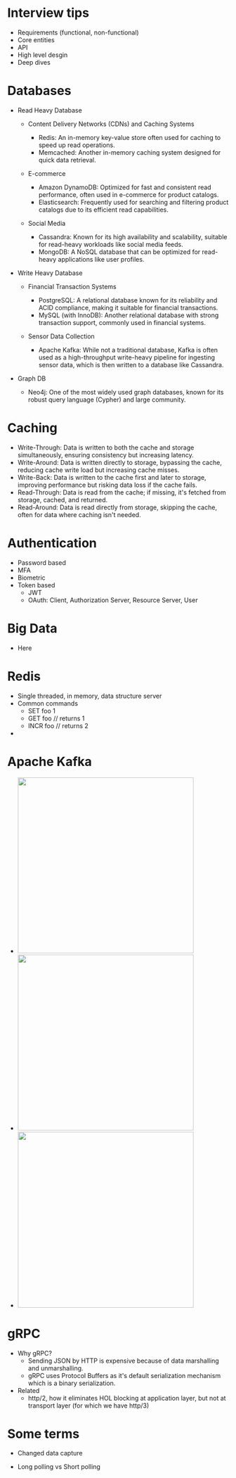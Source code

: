 # Interview tips
- Requirements (functional, non-functional)
- Core entities
- API
- High level desgin
- Deep dives

# Databases
- Read Heavy Database
  - Content Delivery Networks (CDNs) and Caching Systems
    - Redis: An in-memory key-value store often used for caching to speed up read operations.
    - Memcached: Another in-memory caching system designed for quick data retrieval.

  - E-commerce
    - Amazon DynamoDB: Optimized for fast and consistent read performance, often used in e-commerce for product catalogs.
    - Elasticsearch: Frequently used for searching and filtering product catalogs due to its efficient read capabilities.

  - Social Media
    - Cassandra: Known for its high availability and scalability, suitable for read-heavy workloads like social media feeds.
    - MongoDB: A NoSQL database that can be optimized for read-heavy applications like user profiles.

- Write Heavy Database
  - Financial Transaction Systems
    - PostgreSQL: A relational database known for its reliability and ACID compliance, making it suitable for financial transactions.
    - MySQL (with InnoDB): Another relational database with strong transaction support, commonly used in financial systems.

  - Sensor Data Collection
    - Apache Kafka: While not a traditional database, Kafka is often used as a high-throughput write-heavy pipeline for ingesting sensor data, which is then written to a database like Cassandra.

- Graph DB
  - Neo4j: One of the most widely used graph databases, known for its robust query language (Cypher) and large community.

# Caching

- Write-Through: Data is written to both the cache and storage simultaneously, ensuring consistency but increasing latency.
- Write-Around: Data is written directly to storage, bypassing the cache, reducing cache write load but increasing cache misses.
- Write-Back: Data is written to the cache first and later to storage, improving performance but risking data loss if the cache fails.
- Read-Through: Data is read from the cache; if missing, it's fetched from storage, cached, and returned.
- Read-Around: Data is read directly from storage, skipping the cache, often for data where caching isn't needed.

# Authentication

- Password based
- MFA
- Biometric
- Token based
  - JWT
  - OAuth: Client, Authorization Server, Resource Server, User
 
# Big Data

- Here

# Redis
- Single threaded, in memory, data structure server
- Common commands
  - SET foo 1
  - GET foo            // returns 1
  - INCR foo           // returns 2
- 

# Apache Kafka 
- <img src="https://github.com/user-attachments/assets/4d51b954-6ef2-4ddf-b4df-1e4959ec74fc" width="400" />
- <img src="https://github.com/user-attachments/assets/34333790-6539-4c05-8aef-8439e0293f44" width="400" />
- <img src="https://github.com/user-attachments/assets/63211778-99a3-4020-8744-3a1bd40a16bf" width="400" />

# gRPC
- Why gRPC?
  - Sending JSON by HTTP is expensive because of data marshalling and unmarshalling.
  - gRPC uses Protocol Buffers as it's default serialization mechanism which is a binary serialization.
- Related
  - http/2, how it eliminates HOL blocking at application layer, but not at transport layer (for which we have http/3)

# Some terms

- Changed data capture

- Long polling vs Short polling

